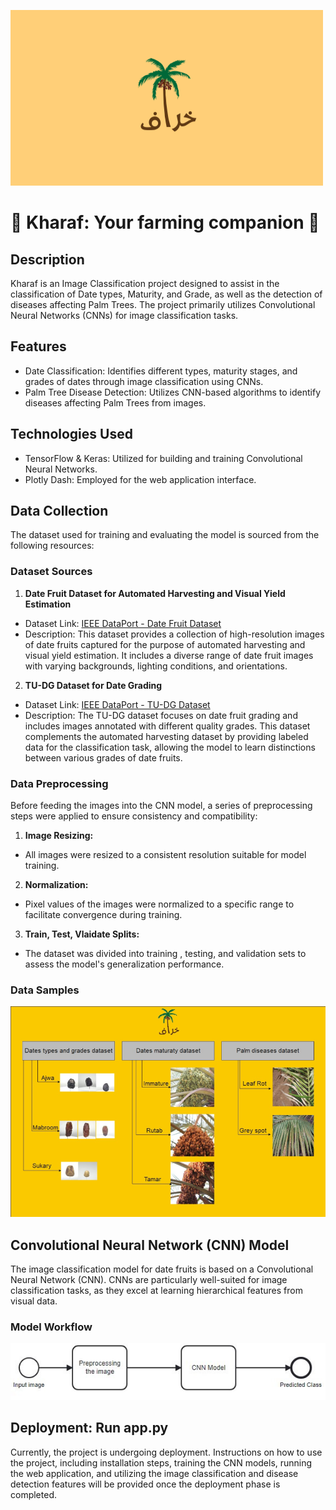 
![Kharaf](kharafLogo.png)


# 🌴 Kharaf: Your farming companion 🌴
## Description
Kharaf is an Image Classification project designed to assist in the classification of Date types, Maturity, and Grade, as well as the detection of diseases affecting Palm Trees. The project primarily utilizes Convolutional Neural Networks (CNNs) for image classification tasks.

## Features
- Date Classification: Identifies different types, maturity stages, and grades of dates through image classification using CNNs.
- Palm Tree Disease Detection: Utilizes CNN-based algorithms to identify diseases affecting Palm Trees from images.

## Technologies Used
- TensorFlow & Keras: Utilized for building and training Convolutional Neural Networks.
- Plotly Dash: Employed for the web application interface.

## Data Collection
The dataset used for training and evaluating the model is sourced from the following resources:
### Dataset Sources

1. **Date Fruit Dataset for Automated Harvesting and Visual Yield Estimation**

- Dataset Link: [ IEEE DataPort - Date Fruit Dataset ](https://ieee-dataport.org/open-access/date-fruit-dataset-automated-harvesting-and-visual-yield-estimation)
- Description: This dataset provides a collection of high-resolution images of date fruits captured for the purpose of automated harvesting and visual yield estimation. It includes a diverse range of date fruit images with varying backgrounds, lighting conditions, and orientations.

2. **TU-DG Dataset for Date Grading**
- Dataset Link: [IEEE DataPort - TU-DG Dataset](https://ieee-dataport.org/open-access/tu-dg-dataset-date-grading)
- Description: The TU-DG dataset focuses on date fruit grading and includes images annotated with different quality grades. This dataset complements the automated harvesting dataset by providing labeled data for the classification task, allowing the model to learn distinctions between various grades of date fruits.

### Data Preprocessing
Before feeding the images into the CNN model, a series of preprocessing steps were applied to ensure consistency and compatibility:

1. **Image Resizing:**
- All images were resized to a consistent resolution suitable for model training.
2. **Normalization:**
- Pixel values of the images were normalized to a specific range to facilitate convergence during training.

3. **Train, Test, Vlaidate Splits:**

- The dataset was divided into training , testing, and validation sets to assess the model's generalization performance.

### Data Samples
![Data samples](DataSamples.png)
## Convolutional Neural Network (CNN) Model
The image classification model for date fruits is based on a Convolutional Neural Network (CNN). CNNs are particularly well-suited for image classification tasks, as they excel at learning hierarchical features from visual data.

### Model Workflow
![Kharaf Model Work flow](KharafModelWorkflow.png)

## Deployment: Run app.py
Currently, the project is undergoing deployment. Instructions on how to use the project, including installation steps, training the CNN models, running the web application, and utilizing the image classification and disease detection features will be provided once the deployment phase is completed.



